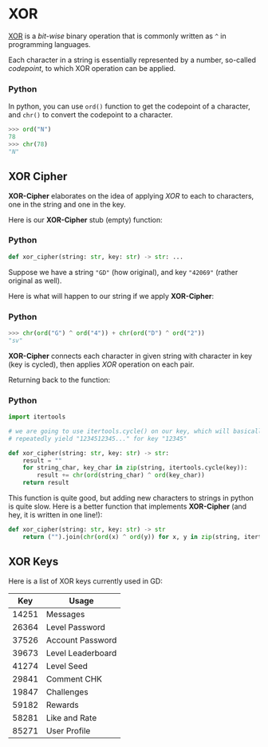 # XOR

[XOR](https://en.wikipedia.org/wiki/Bitwise_operation#XOR) is a *bit-wise* binary operation that is commonly written as `^` in programming languages.

Each character in a string is essentially represented by a number,
so-called *codepoint*, to which XOR operation can be applied.

<!-- tabs:start -->

### **Python**

In python, you can use `ord()` function to get the codepoint of a character,
and `chr()` to convert the codepoint to a character.

```py
>>> ord("N")
78
>>> chr(78)
"N"
```

<!-- tabs:end -->

## XOR Cipher

**XOR-Cipher** elaborates on the idea of applying *XOR* to each to characters,
one in the string and one in the key.

Here is our **XOR-Cipher** stub (empty) function:

<!-- tabs:start -->

### **Python**

```py
def xor_cipher(string: str, key: str) -> str: ...
```

<!-- tabs:end -->

Suppose we have a string `"GD"` (how original), and key `"42069"` (rather original as well).

Here is what will happen to our string if we apply **XOR-Cipher**:

<!-- tabs:start -->

### **Python**

```py
>>> chr(ord("G") ^ ord("4")) + chr(ord("D") ^ ord("2"))
"sv"
```

<!-- tabs:end -->

**XOR-Cipher** connects each character in given string with character in key (key is cycled), then applies *XOR* operation on each pair.

Returning back to the function:

<!-- tabs:start -->

### **Python**

```py
import itertools

# we are going to use itertools.cycle() on our key, which will basically
# repeatedly yield "1234512345..." for key "12345"

def xor_cipher(string: str, key: str) -> str:
    result = ""
    for string_char, key_char in zip(string, itertools.cycle(key)):
        result += chr(ord(string_char) ^ ord(key_char))
    return result
```

This function is quite good, but adding new characters to strings in python is quite slow.
Here is a better function that implements **XOR-Cipher** (and hey, it is written in one line!):

```py
def xor_cipher(string: str, key: str) -> str
    return ("").join(chr(ord(x) ^ ord(y)) for x, y in zip(string, itertools.cycle(key)))
```

<!-- tabs:end -->

## XOR Keys

Here is a list of XOR keys currently used in GD:

| Key   | Usage             |
|-------|-------------------|
| 14251 | Messages          |
| 26364 | Level Password    |
| 37526 | Account Password  |
| 39673 | Level Leaderboard |
| 41274 | Level Seed        |
| 29841 | Comment CHK       |
| 19847 | Challenges        |
| 59182 | Rewards           |
| 58281 | Like and Rate     |
| 85271 | User Profile      |
